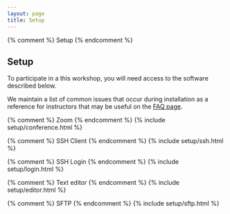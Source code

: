```yaml
---
layout: page
title: Setup
---
```


{% comment %} Setup {% endcomment %}
<h2 id="setup">Setup</h2>
<p>
  To participate in a this workshop, you will need access to the software described below.
</p>
<p>
  We maintain a list of common issues that occur during installation as a reference for instructors
  that may be useful on the
  <a href = "{{ site.baseSite }}{{ site.faq }}">FAQ page</a>.
</p>

{% comment %} Zoom {% endcomment %}
{% include setup/conference.html %}

{% comment %} SSH Client {% endcomment %}
{% include setup/ssh.html %}

{% comment %} SSH Login {% endcomment %}
{% include setup/login.html %}

{% comment %} Text editor {% endcomment %}
{% include setup/editor.html %}

{% comment %} SFTP {% endcomment %}
{% include setup/sftp.html %}